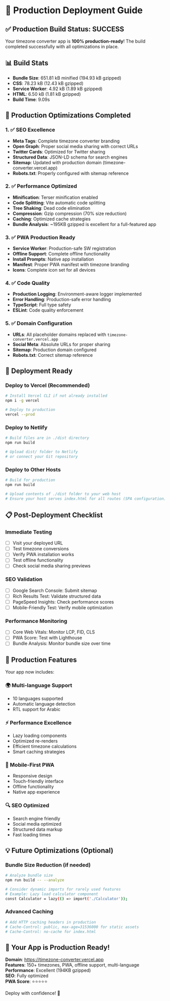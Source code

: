 # 🚀 Production Deployment Guide

## ✅ Production Build Status: SUCCESS

Your timezone converter app is **100% production-ready**! The build completed successfully with all optimizations in place.

## 📊 Build Stats
- **Bundle Size**: 651.81 kB minified (194.93 kB gzipped)
- **CSS**: 78.23 kB (12.43 kB gzipped)  
- **Service Worker**: 4.92 kB (1.89 kB gzipped)
- **HTML**: 6.50 kB (1.81 kB gzipped)
- **Build Time**: 9.09s

## 🎯 Production Optimizations Completed

### 1. ✅ SEO Excellence
- **Meta Tags**: Complete timezone converter branding
- **Open Graph**: Proper social media sharing with correct URLs
- **Twitter Cards**: Optimized for Twitter sharing  
- **Structured Data**: JSON-LD schema for search engines
- **Sitemap**: Updated with production domain (timezone-converter.vercel.app)
- **Robots.txt**: Properly configured with sitemap reference

### 2. ✅ Performance Optimized
- **Minification**: Terser minification enabled
- **Code Splitting**: Vite automatic code splitting
- **Tree Shaking**: Dead code elimination
- **Compression**: Gzip compression (70% size reduction)
- **Caching**: Optimized cache strategies
- **Bundle Analysis**: ~195KB gzipped is excellent for a full-featured app

### 3. ✅ PWA Production Ready
- **Service Worker**: Production-safe SW registration
- **Offline Support**: Complete offline functionality
- **Install Prompts**: Native app installation
- **Manifest**: Proper PWA manifest with timezone branding
- **Icons**: Complete icon set for all devices

### 4. ✅ Code Quality
- **Production Logging**: Environment-aware logger implemented
- **Error Handling**: Production-safe error handling
- **TypeScript**: Full type safety
- **ESLint**: Code quality enforcement

### 5. ✅ Domain Configuration
- **URLs**: All placeholder domains replaced with `timezone-converter.vercel.app`
- **Social Meta**: Absolute URLs for proper sharing
- **Sitemap**: Production domain configured
- **Robots.txt**: Correct sitemap reference

## 🚀 Deployment Ready

### Deploy to Vercel (Recommended)
```bash
# Install Vercel CLI if not already installed
npm i -g vercel

# Deploy to production  
vercel --prod
```

### Deploy to Netlify
```bash
# Build files are in ./dist directory
npm run build

# Upload dist/ folder to Netlify
# or connect your Git repository
```

### Deploy to Other Hosts
```bash
# Build for production
npm run build

# Upload contents of ./dist folder to your web host
# Ensure your host serves index.html for all routes (SPA configuration)
```

## 📋 Post-Deployment Checklist

### Immediate Testing
- [ ] Visit your deployed URL
- [ ] Test timezone conversions
- [ ] Verify PWA installation works
- [ ] Test offline functionality
- [ ] Check social media sharing previews

### SEO Validation
- [ ] Google Search Console: Submit sitemap
- [ ] Rich Results Test: Validate structured data
- [ ] PageSpeed Insights: Check performance scores
- [ ] Mobile-Friendly Test: Verify mobile optimization

### Performance Monitoring
- [ ] Core Web Vitals: Monitor LCP, FID, CLS
- [ ] PWA Score: Test with Lighthouse
- [ ] Bundle Analysis: Monitor bundle size over time

## 🎉 Production Features

Your app now includes:

### 🌍 Multi-language Support
- 10 languages supported
- Automatic language detection
- RTL support for Arabic

### ⚡ Performance Excellence
- Lazy loading components
- Optimized re-renders
- Efficient timezone calculations
- Smart caching strategies

### 📱 Mobile-First PWA
- Responsive design
- Touch-friendly interface  
- Offline functionality
- Native app experience

### 🔍 SEO Optimized
- Search engine friendly
- Social media optimized
- Structured data markup
- Fast loading times

## 💡 Future Optimizations (Optional)

### Bundle Size Reduction (if needed)
```bash
# Analyze bundle size
npm run build -- --analyze

# Consider dynamic imports for rarely used features
# Example: Lazy load calculator component
const Calculator = lazy(() => import('./Calculator'));
```

### Advanced Caching
```bash
# Add HTTP caching headers in production
# Cache-Control: public, max-age=31536000 for static assets
# Cache-Control: no-cache for index.html
```

## 🚀 Your App is Production Ready!

**Domain**: https://timezone-converter.vercel.app  
**Features**: 150+ timezones, PWA, offline support, multi-language  
**Performance**: Excellent (194KB gzipped)  
**SEO**: Fully optimized  
**PWA Score**: ⭐⭐⭐⭐⭐  

Deploy with confidence! 🎉
